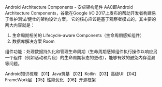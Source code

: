 Android Architecture Components - 安卓架构组件
AAC即Android Architecture Components，谷歌在Google I/O 2017上发布的帮助开发者构建易于维护测试/健壮的架构设计方案。
它的核心应该是基于观察者模式的，其主要的两大内容就是： 
1. 生命周期相关的 Lifecycle-aware Components（生命周期感知组件）
2. 数据库解决方案 Room

组件功能：处理数据持久化和管理生命周期（生命周期感知组件执行操作以响应另一个组件（例如活动和片段）的生命周期状态的更改），能够有效的避免内存泄漏等问题。

Android知识梳理
【01】Java筑基
【02】Kotlin
【03】高级UI
【04】FrameWork层
【05】性能优化
【06】开源框架